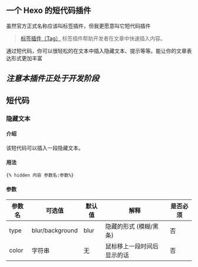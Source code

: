## 一个 Hexo 的短代码插件

虽然官方正式名称应该叫标签插件，但我更愿意叫它短代码插件

> [标签插件（Tag）](https://hexo.io/zh-cn/api/tag)
> 标签插件帮助开发者在文章中快速插入内容。

通过短代码，你可以很轻松的在文本中插入隐藏文本、提示等等。能让你的文章表达形式更加丰富

## ***注意本插件正处于开发阶段***

## 短代码

### 隐藏文本

#### 介绍

该短代码可以插入一段隐藏文本。

#### 用法

```md
{% hidden 内容 参数名:参数%}
```

#### 参数


| 参数名 | 可选值          | 默认值 | 解释                       | 是否必须 |
| ------ | --------------- | ------ | -------------------------- | -------- |
| type   | blur/background | blur   | 隐藏的形式 (模糊/黑条)     | 否       |
| color  | 字符串          | 无     | 鼠标移上一段时间后显示的话 | 否       |
